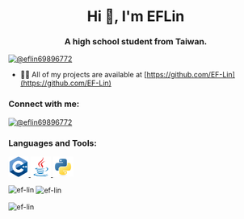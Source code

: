 <h1 align="center">Hi 👋, I'm EFLin</h1>
<h3 align="center">A high school student from Taiwan.</h3>

<p align="left"> <a href="https://twitter.com/@eflin69896772" target="blank"><img src="https://img.shields.io/twitter/follow/@eflin69896772?logo=twitter&style=for-the-badge" alt="@eflin69896772" /></a> </p>

- 👨‍💻 All of my projects are available at [https://github.com/EF-Lin](https://github.com/EF-Lin)

<h3 align="left">Connect with me:</h3>
<p align="left">
<a href="https://twitter.com/@eflin69896772" target="blank"><img align="center" src="https://raw.githubusercontent.com/rahuldkjain/github-profile-readme-generator/master/src/images/icons/Social/twitter.svg" alt="@eflin69896772" height="30" width="40" /></a>
</p>

<h3 align="left">Languages and Tools:</h3>
<p align="left"> <a href="https://www.w3schools.com/cpp/" target="_blank" rel="noreferrer"> <img src="https://raw.githubusercontent.com/devicons/devicon/master/icons/cplusplus/cplusplus-original.svg" alt="cplusplus" width="40" height="40"/> </a> <a href="https://www.java.com" target="_blank" rel="noreferrer"> <img src="https://raw.githubusercontent.com/devicons/devicon/master/icons/java/java-original.svg" alt="java" width="40" height="40"/> </a> <a href="https://www.python.org" target="_blank" rel="noreferrer"> <img src="https://raw.githubusercontent.com/devicons/devicon/master/icons/python/python-original.svg" alt="python" width="40" height="40"/> </a> </p>

<p><img align="left" src="https://github-readme-stats.vercel.app/api/top-langs?username=ef-lin&show_icons=true&locale=en&layout=compact" alt="ef-lin" /></p>

<p>&nbsp;<img align="center" src="https://github-readme-stats.vercel.app/api?username=ef-lin&show_icons=true&locale=en" alt="ef-lin" /></p>

<p><img align="center" src="https://github-readme-streak-stats.herokuapp.com/?user=ef-lin&" alt="ef-lin" /></p>
